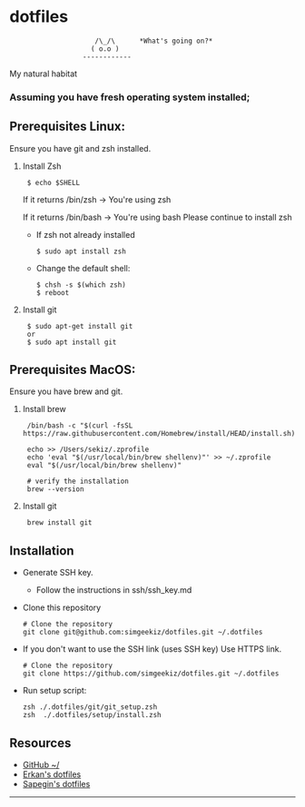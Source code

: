 # dotfiles
                         /\_/\      *What's going on?*
                        ( o.o )
                      ------------

My natural habitat  



### __Assuming you have fresh operating system installed;__ 

<!-- Along these steps I am installing 
    chrome
    Visual Studio (sync with github not microsoft)
    From software manager: 
    # Slack 
    GUAKE terminal
-->

## __Prerequisites Linux:__  

Ensure you have git and zsh installed.  

1. Install Zsh 

        $ echo $SHELL

    If it returns /bin/zsh → You're using zsh  
    
    If it returns /bin/bash → You're using bash 
    Please continue to install zsh

    - If zsh not already installed   
      
          $ sudo apt install zsh
        
    - Change the default shell:

          $ chsh -s $(which zsh)
          $ reboot

2. Install git  
 
        $ sudo apt-get install git   
        or   
        $ sudo apt install git  

## __Prerequisites MacOS:__

Ensure you have brew and git.

1. Install brew

        /bin/bash -c "$(curl -fsSL https://raw.githubusercontent.com/Homebrew/install/HEAD/install.sh)"

        echo >> /Users/sekiz/.zprofile
        echo 'eval "$(/usr/local/bin/brew shellenv)"' >> ~/.zprofile
        eval "$(/usr/local/bin/brew shellenv)"

        # verify the installation
        brew --version

2. Install git 

        brew install git

## __Installation__
- Generate SSH key.
    - Follow the instructions in ssh/ssh_key.md
    
- Clone this repository

      # Clone the repository
      git clone git@github.com:simgeekiz/dotfiles.git ~/.dotfiles 

- If you don't want to use the SSH link (uses SSH key) Use HTTPS link.
       
      # Clone the repository
      git clone https://github.com/simgeekiz/dotfiles.git ~/.dotfiles 

- Run setup script:

      zsh ./.dotfiles/git/git_setup.zsh
      zsh  ./.dotfiles/setup/install.zsh  
      

## __Resources__

- [GitHub ~/](http://dotfiles.github.io/)
- [Erkan's dotfiles](https://github.com/ErkanBasar/dotfiles)
- [Sapegin's dotfiles](https://github.com/sapegin/dotfiles)
---